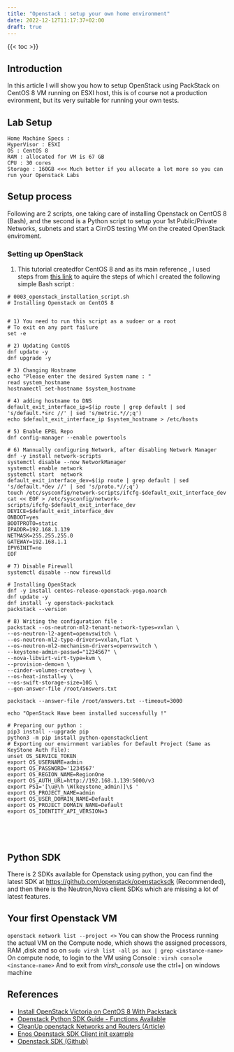 ```yaml
---
title: "Openstack : setup your own home environment"
date: 2022-12-12T11:17:37+02:00
draft: true
---
```

{{< toc >}}
## Introduction
In this article I will show you how to setup OpenStack using PackStack on CentOS 8 VM running on ESXI host, this is of course not a production evironment, but its very suitable for running your own tests.

## Lab Setup
```
Home Machine Specs : 
HyperVisor : ESXI
OS : CentOS 8
RAM : allocated for VM is 67 GB
CPU : 30 cores
Storage : 160GB <<< Much better if you allocate a lot more so you can run your Openstack Labs 
```

## Setup process

Following are 2 scripts, one taking care of installing Openstack on CentOS 8 (Bash), and the second is a Python script to setup your 1st Public/Private Networks, subnets and start a CirrOS testing VM on the created OpenStack enviroment.

### Setting up OpenStack
1) This tutorial createdfor CentOS 8 and as its main reference , I used steps from [this link](https://computingforgeeks.com/install-openstack-victoria-on-centos/) to aquire the steps of which I created the following simple Bash script :
```
# 0003_openstack_installation_script.sh
# Installing Openstack on CentOS 8 


# 1) You need to run this script as a sudoer or a root
# To exit on any part failure
set -e 

# 2) Updating CentOS
dnf update -y
dnf upgrade -y

# 3) Changing Hostname 
echo "Please enter the desired System name : "
read system_hostname
hostnamectl set-hostname $system_hostname

# 4) adding hostname to DNS 
default_exit_interface_ip=$(ip route | grep default | sed 's/default.*src //' | sed 's/metric.*//;q')
echo $default_exit_interface_ip $system_hostname > /etc/hosts

# 5) Enable EPEL Repo 
dnf config-manager --enable powertools

# 6) Mannually configuring Network, after disabling Network Manager
dnf -y install network-scripts
systemctl disable --now NetworkManager
systemctl enable network
systemctl start  network
default_exit_interface_dev=$(ip route | grep default | sed 's/default.*dev //' | sed 's/proto.*//;q')
touch /etc/sysconfig/network-scripts/ifcfg-$default_exit_interface_dev
cat << EOF > /etc/sysconfig/network-scripts/ifcfg-$default_exit_interface_dev
DEVICE=$default_exit_interface_dev
ONBOOT=yes
BOOTPROTO=static
IPADDR=192.168.1.139
NETMASK=255.255.255.0
GATEWAY=192.168.1.1
IPV6INIT=no
EOF

# 7) Disable Firewall
systemctl disable --now firewalld

# Installing OpenStack 
dnf -y install centos-release-openstack-yoga.noarch
dnf update -y
dnf install -y openstack-packstack
packstack --version

# 8) Writing the configuration file : 
packstack --os-neutron-ml2-tenant-network-types=vxlan \
--os-neutron-l2-agent=openvswitch \
--os-neutron-ml2-type-drivers=vxlan,flat \
--os-neutron-ml2-mechanism-drivers=openvswitch \
--keystone-admin-passwd="1234567" \
--nova-libvirt-virt-type=kvm \
--provision-demo=n \
--cinder-volumes-create=y \
--os-heat-install=y \
--os-swift-storage-size=10G \
--gen-answer-file /root/answers.txt

packstack --answer-file /root/answers.txt --timeout=3000

echo "OpenStack Have been installed successfully !"

# Preparing our python :
pip3 install --upgrade pip
python3 -m pip install python-openstackclient
# Exporting our envirnment variables for Default Project (Same as KeyStone Auth File):
unset OS_SERVICE_TOKEN
export OS_USERNAME=admin
export OS_PASSWORD='1234567'
export OS_REGION_NAME=RegionOne
export OS_AUTH_URL=http://192.168.1.139:5000/v3
export PS1='[\u@\h \W(keystone_admin)]\$ '
export OS_PROJECT_NAME=admin
export OS_USER_DOMAIN_NAME=Default
export OS_PROJECT_DOMAIN_NAME=Default
export OS_IDENTITY_API_VERSION=3





```


## Python SDK
There is 2 SDKs available for Openstack using python, you can find the latest SDK at https://github.com/openstack/openstacksdk (Recommended), and then there is the Neutron,Nova client SDKs which are missing a lot of latest features.

## Your first Openstack VM

`openstack network list --project <>`
You can show the Process running the actual VM on the Compute node, which shows the assigned processors, RAM ,disk and so on
`sudo virsh list -all`
`ps aux | grep <instance-name>`
On compute node, to login to the VM using Console : 
`virsh console <instance-name>`
And to exit from _virsh_console_ use the ctrl+] on windows machine


## References
- [Install OpenStack Victoria on CentOS 8 With Packstack](https://computingforgeeks.com/install-openstack-victoria-on-centos/)
- [Openstack Python SDK Guide - Functions Available ](https://docs.openstack.org/openstacksdk/rocky/user/connection.html)
- [CleanUp openstack Networks and Routers (Article)](https://saliux.wordpress.com/2014/04/16/clean-up-openstack-router-and-networks/)
- [Enos Openstack SDK Client init example ](https://beyondtheclouds.github.io/enos/tutorial/openstacksdk.html)
- [Openstack SDK (Github)](https://github.com/openstack/openstacksdk)